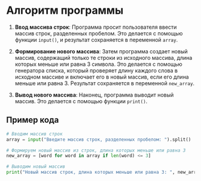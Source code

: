 # Алгоритм программы

1. **Ввод массива строк**: Программа просит пользователя ввести массив строк, разделенных пробелом. Это делается с помощью функции `input()`, и результат сохраняется в переменной `array`.

2. **Формирование нового массива**: Затем программа создает новый массив, содержащий только те строки из исходного массива, длина которых меньше или равна 3 символа. Это делается с помощью генератора списка, который проверяет длину каждого слова в исходном массиве и включает его в новый массив, если его длина меньше или равна 3. Результат сохраняется в переменной `new_array`.

3. **Вывод нового массива**: Наконец, программа выводит новый массив. Это делается с помощью функции `print()`.

## Пример кода

```python
# Вводим массив строк
array = input("Введите массив строк, разделенных пробелом: ").split()

# Формируем новый массив из строк, длина которых меньше или равна 3
new_array = [word for word in array if len(word) <= 3]

# Выводим новый массив
print("Новый массив строк, длина которых меньше или равна 3: ", new_array)
